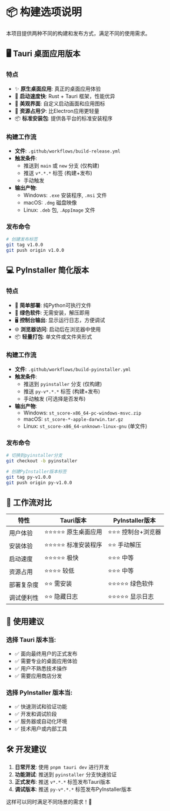 # 📦 构建选项说明

本项目提供两种不同的构建和发布方式，满足不同的使用需求。

## 🖥️ Tauri 桌面应用版本

### 特点
- ✨ **原生桌面应用**: 真正的桌面应用体验
- 🚀 **启动速度快**: Rust + Tauri 框架，性能优异
- 🎨 **美观界面**: 自定义启动画面和应用图标
- 💾 **资源占用少**: 比Electron应用更轻量
- 📦 **标准安装包**: 提供各平台的标准安装程序

### 构建工作流
- **文件**: `.github/workflows/build-release.yml`
- **触发条件**: 
  - 推送到 `main` 或 `new` 分支 (仅构建)
  - 推送 `v*.*.*` 标签 (构建+发布)
  - 手动触发
- **输出产物**:
  - Windows: `.exe` 安装程序, `.msi` 文件
  - macOS: `.dmg` 磁盘映像
  - Linux: `.deb` 包, `.AppImage` 文件

### 发布命令
```bash
# 创建发布标签
git tag v1.0.0
git push origin v1.0.0
```

## 💻 PyInstaller 简化版本

### 特点  
- 🔧 **简单部署**: 纯Python可执行文件
- 📁 **绿色软件**: 无需安装，解压即用
- 🖥️ **控制台输出**: 显示运行日志，方便调试
- 🌐 **浏览器访问**: 启动后在浏览器中使用
- 📦 **轻量打包**: 单文件或文件夹形式

### 构建工作流
- **文件**: `.github/workflows/build-pyinstaller.yml`
- **触发条件**:
  - 推送到 `pyinstaller` 分支 (仅构建)
  - 推送 `py-v*.*.*` 标签 (构建+发布)  
  - 手动触发 (可选择是否发布)
- **输出产物**:
  - Windows: `st_score-x86_64-pc-windows-msvc.zip`
  - macOS: `st_score-*-apple-darwin.tar.gz` 
  - Linux: `st_score-x86_64-unknown-linux-gnu` (单文件)

### 发布命令
```bash
# 切换到pyinstaller分支
git checkout -b pyinstaller

# 创建PyInstaller版本标签
git tag py-v1.0.0
git push origin py-v1.0.0
```

## 🔄 工作流对比

| 特性 | Tauri版本 | PyInstaller版本 |
|------|-----------|-----------------|
| 用户体验 | ⭐⭐⭐⭐⭐ 原生桌面应用 | ⭐⭐⭐ 控制台+浏览器 |
| 安装体验 | ⭐⭐⭐⭐⭐ 标准安装程序 | ⭐⭐ 手动解压 |
| 启动速度 | ⭐⭐⭐⭐⭐ 极快 | ⭐⭐⭐ 中等 |
| 资源占用 | ⭐⭐⭐⭐ 较低 | ⭐⭐⭐ 中等 |
| 部署复杂度 | ⭐⭐ 需安装 | ⭐⭐⭐⭐⭐ 绿色软件 |
| 调试便利性 | ⭐⭐ 隐藏日志 | ⭐⭐⭐⭐⭐ 显示日志 |

## 🎯 使用建议

### 选择 Tauri 版本当:
- ✅ 面向最终用户的正式发布
- ✅ 需要专业的桌面应用体验
- ✅ 用户不熟悉技术操作
- ✅ 需要应用商店分发

### 选择 PyInstaller 版本当:
- ✅ 快速测试和验证功能
- ✅ 开发和调试阶段
- ✅ 服务器或自动化环境
- ✅ 技术用户或内部工具

## 🛠️ 开发建议

1. **日常开发**: 使用 `pnpm tauri dev` 进行开发
2. **功能测试**: 推送到 `pyinstaller` 分支快速验证
3. **正式发布**: 推送 `v*.*.*` 标签发布Tauri版本
4. **调试版本**: 推送 `py-v*.*.*` 标签发布PyInstaller版本

这样可以同时满足不同场景的需求！🎉
